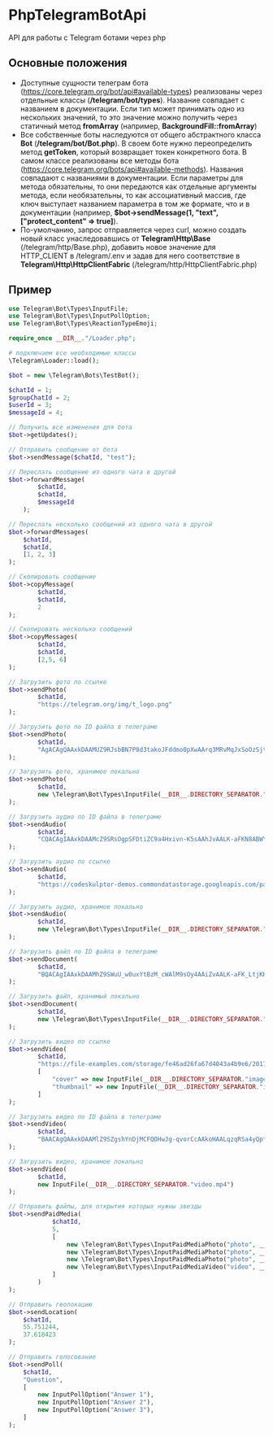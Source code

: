 # PhpTelegramBotApi

API для работы с Telegram ботами через php

## Основные положения

- Доступные сущности телеграм бота (https://core.telegram.org/bot/api#available-types) реализованы через отдельные классы 
(**/telegram/bot/types**). Название совпадает с названием в документации. Если тип может принимать одно из нескольких значений, то 
это значение можно получить через статичный метод **fromArray** (например, **BackgroundFill::fromArray**)
- Все собственные боты наследуются от общего абстрактного класса **Bot** (**/telegram/bot/Bot.php**). В своем боте нужно переопределить 
метод **getToken**, который возвращает токен конкретного бота. В самом классе реализованы все методы бота (https://core.telegram.org/bots/api#available-methods).
Названия совпадают с названиями в документации. Если параметры для метода обязательны, то они передаются как отдельные 
аргументы метода, если необязательны, то как ассоциативный массив, где ключ выступает названием параметра в том же формате,
что и в документации (например, **$bot->sendMessage(1, "text", ["protect_content" => true]**).
- По-умолчанию, запрос отправляется через curl, можно создать новый класс унаследовавшись от **Telegram\Http\Base** 
(/telegram/http/Base.php), добавить новое значение для HTTP_CLIENT в /telegram/.env и задав для него соответствие в 
**Telegram\Http\HttpClientFabric** (/telegram/http/HttpClientFabric.php)

## Пример

```php
use Telegram\Bot\Types\InputFile;
use Telegram\Bot\Types\InputPollOption;
use Telegram\Bot\Types\ReactionTypeEmoji;

require_once __DIR__."/Loader.php";

# подключаем все необходимые классы
\Telegram\Loader::load();

$bot = new \Telegram\Bots\TestBot();

$chatId = 1;
$groupChatId = 2;
$userId = 3;
$messageId = 4;

// Получить все изменения для бота
$bot->getUpdates();

// Отправить сообщение от бота 
$bot->sendMessage($chatId, "test");

// Переслать сообщение из одного чата в другой
$bot->forwardMessage(
		$chatId,
		$chatId,
		$messageId
	);

// Переслать несколько сообщений из одного чата в другой
$bot->forwardMessages(
	$chatId,
	$chatId,
	[1, 2, 3]
);

// Скопировать сообщение
$bot->copyMessage(
		$chatId,
		$chatId,
		2
);

// Скопировать несколько сообщений
$bot->copyMessages(
		$chatId,
		$chatId,
		[2,5, 6]
);

// Загрузить фото по ссылке
$bot->sendPhoto(
		$chatId,
		"https://telegram.org/img/t_logo.png"
);

// Загрузить фото по ID файла в телеграме
$bot->sendPhoto(
		$chatId,
		"AgACAgQAAxkDAAMUZ9RJsbBN7P8d3takoJFddmo0pXwAArq3MRvMqJxSoOzSjtYBZ5YBAAMCAANtAAM2BA"
);

// Загрузить фото, хранимое локально
$bot->sendPhoto(
		$chatId,
		new \Telegram\Bot\Types\InputFile(__DIR__.DIRECTORY_SEPARATOR."image.jpg")
);

// Загрузить аудио по ID файла в телеграме
$bot->sendAudio(
		$chatId,
		"CQACAgIAAxkDAAMcZ9SRsOgpSFDtiZC9a4Hxivn-K5sAAhJvAALK-aFKN8ABWYUrx042BA"
);

// Загрузить аудио по ссылке
$bot->sendAudio(
		$chatId,
		"https://codeskulptor-demos.commondatastorage.googleapis.com/pang/arrow.mp3"
);

// Загрузить аудио, хранимое локально
$bot->sendAudio(
		$chatId,
		new \Telegram\Bot\Types\InputFile(__DIR__.DIRECTORY_SEPARATOR."audio.mp3", "", "name")
);

// Загрузить файл по ID файла в телеграме 
$bot->sendDocument(
		$chatId,
		"BQACAgIAAxkDAAMhZ9SWuU_w0uxYtBzM_cWAlM9sOy4AAiZvAALK-aFK_LtjKKTOaVw2BA"
);

// Загрузить файл, хранимый локально
$bot->sendDocument(
		$chatId,
		new \Telegram\Bot\Types\InputFile(__DIR__.DIRECTORY_SEPARATOR."file.txt", "", "file")
);

// Загрузить видео по ссылке
$bot->sendVideo(
		$chatId,
		"https://file-examples.com/storage/fe46ad26fa67d4043a4b9e6/2017/04/file_example_MP4_480_1_5MG.mp4",
		[
			"cover" => new InputFile(__DIR__.DIRECTORY_SEPARATOR."image.jpg"),
			"thumbnail" => new InputFile(__DIR__.DIRECTORY_SEPARATOR."image.jpg"),
		]
);

// Загрузить видео по ID файла в телеграме 
$bot->sendVideo(
		$chatId,
		"BAACAgQAAxkDAAMlZ9SZgshYnDjMCFQOHwJg-qvorCcAAkoHAALqzqRSa4yQpfVx_Hg2BA"
);

// Загрузить видео, хранимое локально
$bot->sendVideo(
		$chatId,
		new InputFile(__DIR__.DIRECTORY_SEPARATOR."video.mp4")
);

// Отправить файлы, для открытия которых нужны звезды
$bot->sendPaidMedia(
			$chatId,
			5,
			[
				new \Telegram\Bot\Types\InputPaidMediaPhoto("photo", __DIR__.DIRECTORY_SEPARATOR."image.jpg"),
				new \Telegram\Bot\Types\InputPaidMediaPhoto("photo", __DIR__.DIRECTORY_SEPARATOR."image.jpg"),
				new \Telegram\Bot\Types\InputPaidMediaPhoto("photo", __DIR__.DIRECTORY_SEPARATOR."image.jpg"),
				new \Telegram\Bot\Types\InputPaidMediaVideo("video", __DIR__.DIRECTORY_SEPARATOR."video.mp4"),
			]
		)
);

// Отправить геолокацию
$bot->sendLocation(
	$chatId,
	55.751244,
	37.618423
);

// Отправить голосование
$bot->sendPoll(
	$chatId,
	"Question",
	[
		new InputPollOption("Answer 1"),
		new InputPollOption("Answer 2"),
		new InputPollOption("Answer 3"),
	]
);
```